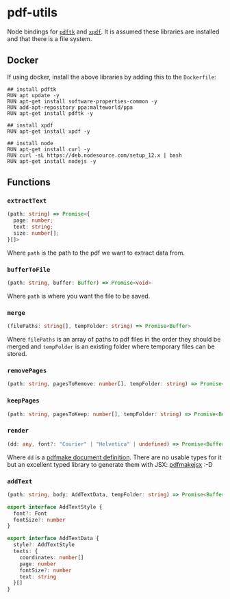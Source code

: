 # pdf-utils

Node bindings for [`pdftk`](https://www.pdflabs.com/tools/pdftk-the-pdf-toolkit/) and [`xpdf`](https://www.xpdfreader.com/). It is assumed these libraries are installed and that there is a file system.

## Docker

If using docker, install the above libraries by adding this to the `Dockerfile`:

```
## install pdftk
RUN apt update -y
RUN apt-get install software-properties-common -y
RUN add-apt-repository ppa:malteworld/ppa
RUN apt-get install pdftk -y

## install xpdf
RUN apt-get install xpdf -y

## install node
RUN apt-get install curl -y
RUN curl -sL https://deb.nodesource.com/setup_12.x | bash
RUN apt-get install nodejs -y
```

## Functions

### `extractText`

```ts
(path: string) => Promise<{
  page: number;
  text: string;
  size: number[];
}[]>
```

Where `path` is the path to the pdf we want to extract data from.

### `bufferToFile`

```ts
(path: string, buffer: Buffer) => Promise<void>
```

Where `path` is where you want the file to be saved.

### `merge`

```ts
(filePaths: string[], tempFolder: string) => Promise<Buffer>
```

Where `filePaths` is an array of paths to pdf files in the order they should be merged and `tempFolder` is an existing folder where temporary files can be stored.

### `removePages`

```ts
(path: string, pagesToRemove: number[], tempFolder: string) => Promise<Buffer>
```

### `keepPages`

```ts
(path: string, pagesToKeep: number[], tempFolder: string) => Promise<Buffer>
```

### `render`

```ts
(dd: any, font?: "Courier" | "Helvetica" | undefined) => Promise<Buffer>
```

Where `dd` is a [pdfmake document definition](https://pdfmake.github.io/docs/document-definition-object/). There are no usable types for it but an excellent typed library to generate them with JSX: [pdfmakejsx](https://www.npmjs.com/package/pdfmakejsx) :-D

### `addText`

```ts
(path: string, body: AddTextData, tempFolder: string) => Promise<Buffer>
```

```ts
export interface AddTextStyle {
  font?: Font
  fontSize?: number
}

export interface AddTextData {
  style?: AddTextStyle
  texts: {
    coordinates: number[]
    page: number
    fontSize?: number
    text: string
  }[]
}
```
